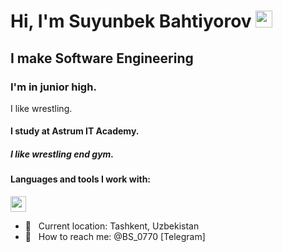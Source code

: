 # Hi, I'm Suyunbek Bahtiyorov <img src="https://media0.giphy.com/media/gM5qFksULw54NMWyry/giphy.gif" width="27px">

## I make Software Engineering  <br>

### I'm in junior high.
I like wrestling.
#### I study at Astrum IT Academy.

##### I like wrestling end gym.
#### Languages and tools I work with:


<a href="https://github.com/BibolSuper?tab=repositories&q=&type=&language=c&sort=">
  <img src="https://upload.wikimedia.org/wikipedia/commons/1/19/C_Logo.png" height="25">
  </a>


- 📍 &nbsp; Current location: Tashkent, Uzbekistan
- 📝 &nbsp; How to reach me: @BS_0770 [Telegram]
